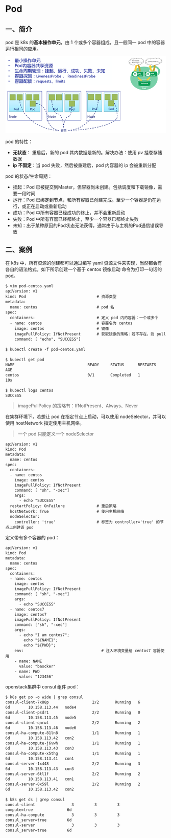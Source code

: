 # Pod
## 一、简介
pod 是 k8s 的**基本操作单元**，由 1 个或多个容器组成，且一般同一 pod 中的容器运行相同的应用。

![pod](../asset/pod.png)

pod 的特性：
* **无状态**： 重启后，新的 pod 其内数据是新的。解决办法：使用 pv 挂卷存储数据
* **ip 不固定**：当 pod 失败，然后被重建后，pod 内容器的 ip 会被重新分配

pod 的状态/生命周期：
* 挂起：Pod 已被提交到Master，但容器尚未创建。包括调度和下载镜像，需要一段时间
* 运行：Pod 已绑定到节点，和所有容器已创建完成。至少一个容器是仍在运行，或正在启动或重新启动
* 成功：Pod 中所有容器已经成功的终止，并不会重新启动
* 失败：Pod 中所有容器已经都终止，至少一个容器已都终止失败
* 未知：出于某种原因的Pod状态无法获得，通常由于与主机的Pod通信错误导致

## 二、案例
在 k8s 中，所有资源的创建都可以通过编写 yaml 资源文件来实现，当然都会有各自的语法格式。如下所示创建一个基于 centos 镜像启动
命令为打印一句话的 pod。
```
$ vim pod-centos.yaml
apiVersion: v1
kind: Pod                               # 资源类型
metadata:
  name: centos                          # pod 名
spec:
  containers:                           # 定义 pod 内的容器：一个或多个
  - name: centos                        # 容器名为 centos
    image: centos                       # 镜像
    imagePullPolicy: IfNotPresent       # 获取镜像的策略：若不存在，则 pull
    command: [ "echo", "SUCCESS"]

$ kubectl create -f pod-centos.yaml

$ kubectl get pod
NAME                                READY     STATUS      RESTARTS   AGE
centos                              0/1       Completed   1          10s

$ kubectl logs centos
SUCCESS
```
> imagePullPolicy 的策略有：IfNotPresent、Always、Never

在集群环境下，若想让 pod 在指定节点上启动，可以使用  nodeSelector，并可以使用 hostNetwork 指定使用主机网络。

> 一个 pod 只能定义一个 nodeSelector
```
apiVersion: v1
kind: Pod
metadata:
  name: centos
spec:
  containers:
  - name: centos
    image: centos
    imagePullPolicy: IfNotPresent
    command: [ "sh", "-xec"]
    args:
      - echo "SUCCESS"
  restartPolicy: OnFailure              # 重启策略
  hostNetwork: True                     # 使用主机网络
  nodeSelector:
    controller: 'true'                  # 标签为 controller='true' 的节点上创建该 pod
```

定义带有多个容器的 pod：
```
apiVersion: v1
kind: Pod
metadata:
  name: centos
spec:
  containers:
  - name: centos
    image: centos
    imagePullPolicy: IfNotPresent
    command: [ "sh", "-xec"]
    args:
      - echo "SUCCESS"
  - name: centos7
    image: centos7
    imagePullPolicy: IfNotPresent
    command: ["sh", "-xec"]
    args:
      - echo "I am centos7";
        echo "${NAME}";
        echo "${PWD}";
    env:                                  # 注入环境变量给 centos7 容器使用
    - name: NAME
      value: "bascker"
    - name: PWD
      value: "123456"
```

openstack集群中 consul 组件 pod：
```
$ k8s get po -o wide | grep consul
consul-client-7x88p                   2/2       Running   6          6d        10.158.113.44   node4
consul-client-psdr1                   2/2       Running   0          6d        10.158.113.45   node5
consul-client-qnrwl                   2/2       Running   2          6d        10.158.113.46   node6
consul-ha-compute-81ln8               1/1       Running   1          6d        10.158.113.42   con2
consul-ha-compute-j6vwh               1/1       Running   1          6d        10.158.113.43   con3
consul-ha-compute-x5thg               1/1       Running   1          6d        10.158.113.41   con1
consul-server-1x448                   2/2       Running   3          6d        10.158.113.43   con3
consul-server-6tl1f                   2/2       Running   2          6d        10.158.113.41   con1
consul-server-8x59l                   2/2       Running   2          6d        10.158.113.42   con2

$ k8s get ds | grep consul
consul-client                3         3         3         compute=true               6d
consul-ha-compute            3         3         3         consul_server=true         6d
consul-server                3         3         3         consul_server=true         6d
```